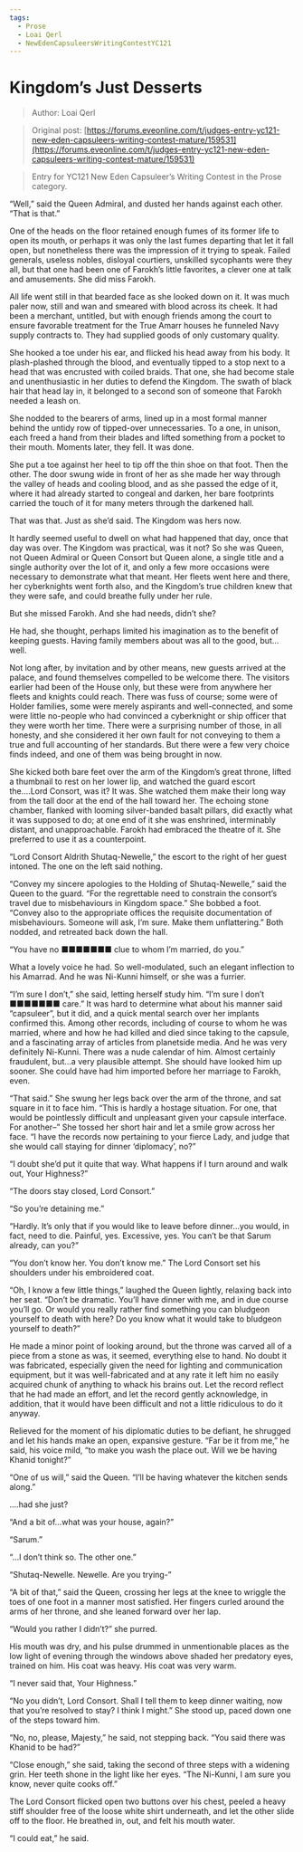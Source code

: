 ```yaml
---
tags:
  - Prose
  - Loai Qerl
  - NewEdenCapsuleersWritingContestYC121
---
```


# Kingdom’s Just Desserts

> Author: Loai Qerl

> Original post: [https://forums.eveonline.com/t/judges-entry-yc121-new-eden-capsuleers-writing-contest-mature/159531](https://forums.eveonline.com/t/judges-entry-yc121-new-eden-capsuleers-writing-contest-mature/159531)

> Entry for YC121 New Eden Capsuleer’s Writing Contest in the Prose category.


“Well,” said the Queen Admiral, and dusted her hands against each other. “That is that.”

One of the heads on the floor retained enough fumes of its former life to open its mouth, or perhaps it was only the last fumes departing that let it fall open, but nonetheless there was the impression of it trying to speak. Failed generals, useless nobles, disloyal courtiers, unskilled sycophants were they all, but that one had been one of Farokh’s little favorites, a clever one at talk and amusements. She did miss Farokh.

All life went still in that bearded face as she looked down on it. It was much paler now, still and wan and smeared with blood across its cheek. It had been a merchant, untitled, but with enough friends among the court to ensure favorable treatment for the True Amarr houses he funneled Navy supply contracts to. They had supplied goods of only customary quality.

She hooked a toe under his ear, and flicked his head away from his body. It plash-plashed through the blood, and eventually tipped to a stop next to a head that was encrusted with coiled braids. That one, she had become stale and unenthusiastic in her duties to defend the Kingdom. The swath of black hair that head lay in, it belonged to a second son of someone that Farokh needed a leash on.

She nodded to the bearers of arms, lined up in a most formal manner behind the untidy row of tipped-over unnecessaries. To a one, in unison, each freed a hand from their blades and lifted something from a pocket to their mouth. Moments later, they fell. It was done.

She put a toe against her heel to tip off the thin shoe on that foot. Then the other. The door swung wide in front of her as she made her way through the valley of heads and cooling blood, and as she passed the edge of it, where it had already started to congeal and darken, her bare footprints carried the touch of it for many meters through the darkened hall.

That was that. Just as she’d said. The Kingdom was hers now.

It hardly seemed useful to dwell on what had happened that day, once that day was over. The Kingdom was practical, was it not? So she was Queen, not Queen Admiral or Queen Consort but Queen alone, a single title and a single authority over the lot of it, and only a few more occasions were necessary to demonstrate what that meant. Her fleets went here and there, her cyberknights went forth also, and the Kingdom’s true children knew that they were safe, and could breathe fully under her rule.

But she missed Farokh. And she had needs, didn’t she?

He had, she thought, perhaps limited his imagination as to the benefit of keeping guests. Having family members about was all to the good, but…well.

Not long after, by invitation and by other means, new guests arrived at the palace, and found themselves compelled to be welcome there. The visitors earlier had been of the House only, but these were from anywhere her fleets and knights could reach. There was fuss of course; some were of Holder families, some were merely aspirants and well-connected, and some were little no-people who had convinced a cyberknight or ship officer that they were worth her time. There were a surprising number of those, in all honesty, and she considered it her own fault for not conveying to them a true and full accounting of her standards. But there were a few very choice finds indeed, and one of them was being brought in now.

She kicked both bare feet over the arm of the Kingdom’s great throne, lifted a thumbnail to rest on her lower lip, and watched the guard escort the….Lord Consort, was it? It was. She watched them make their long way from the tall door at the end of the hall toward her. The echoing stone chamber, flanked with looming silver-banded basalt pillars, did exactly what it was supposed to do; at one end of it she was enshrined, interminably distant, and unapproachable. Farokh had embraced the theatre of it. She preferred to use it as a counterpoint.

“Lord Consort Aldrith Shutaq-Newelle,” the escort to the right of her guest intoned. The one on the left said nothing.

“Convey my sincere apologies to the Holding of Shutaq-Newelle,” said the Queen to the guard. “For the regrettable need to constrain the consort’s travel due to misbehaviours in Kingdom space.” She bobbed a foot. “Convey also to the appropriate offices the requisite documentation of misbehaviours. Someone will ask, I’m sure. Make them unflattering.” Both nodded, and retreated back down the hall.

“You have no ■■■■■■■ clue to whom I’m married, do you.”

What a lovely voice he had. So well-modulated, such an elegant inflection to his Amarrad. And he was Ni-Kunni himself, or she was a furrier.

“I’m sure I don’t,” she said, letting herself study him. “I’m sure I don’t ■■■■■■■ care.” It was hard to determine what about his manner said “capsuleer”, but it did, and a quick mental search over her implants confirmed this. Among other records, including of course to whom he was married, where and how he had killed and died since taking to the capsule, and a fascinating array of articles from planetside media. And he was very definitely Ni-Kunni. There was a nude calendar of him. Almost certainly fraudulent, but…a very plausible attempt. She should have looked him up sooner. She could have had him imported before her marriage to Farokh, even.

“That said.” She swung her legs back over the arm of the throne, and sat square in it to face him. “This is hardly a hostage situation. For one, that would be pointlessly difficult and unpleasant given your capsule interface. For another–” She tossed her short hair and let a smile grow across her face. “I have the records now pertaining to your fierce Lady, and judge that she would call staying for dinner ‘diplomacy’, no?”

“I doubt she’d put it quite that way. What happens if I turn around and walk out, Your Highness?”

“The doors stay closed, Lord Consort.”

“So you’re detaining me.”

“Hardly. It’s only that if you would like to leave before dinner…you would, in fact, need to die. Painful, yes. Excessive, yes. You can’t be that Sarum already, can you?”

“You don’t know her. You don’t know me.” The Lord Consort set his shoulders under his embroidered coat.

“Oh, I know a few little things,” laughed the Queen lightly, relaxing back into her seat. “Don’t be dramatic. You’ll have dinner with me, and in due course you’ll go. Or would you really rather find something you can bludgeon yourself to death with here? Do you know what it would take to bludgeon yourself to death?”

He made a minor point of looking around, but the throne was carved all of a piece from a stone as was, it seemed, everything else to hand. No doubt it was fabricated, especially given the need for lighting and communication equipment, but it was well-fabricated and at any rate it left him no easily acquired chunk of anything to whack his brains out. Let the record reflect that he had made an effort, and let the record gently acknowledge, in addition, that it would have been difficult and not a little ridiculous to do it anyway.

Relieved for the moment of his diplomatic duties to be defiant, he shrugged and let his hands make an open, expansive gesture. “Far be it from me,” he said, his voice mild, “to make you wash the place out. Will we be having Khanid tonight?”

“One of us will,” said the Queen. “I’ll be having whatever the kitchen sends along.”

….had she just?

“And a bit of…what was your house, again?”

“Sarum.”

“…I don’t think so. The other one.”

“Shutaq-Newelle. Newelle. Are you trying-”

“A bit of that,” said the Queen, crossing her legs at the knee to wriggle the toes of one foot in a manner most satisfied. Her fingers curled around the arms of her throne, and she leaned forward over her lap.

“Would you rather I didn’t?” she purred.

His mouth was dry, and his pulse drummed in unmentionable places as the low light of evening through the windows above shaded her predatory eyes, trained on him. His coat was heavy. His coat was very warm.

“I never said that, Your Highness.”

“No you didn’t, Lord Consort. Shall I tell them to keep dinner waiting, now that you’re resolved to stay? I think I might.” She stood up, paced down one of the steps toward him.

“No, no, please, Majesty,” he said, not stepping back. “You said there was Khanid to be had?”

“Close enough,” she said, taking the second of three steps with a widening grin. Her teeth shone in the light like her eyes. “The Ni-Kunni, I am sure you know, never quite cooks off.”

The Lord Consort flicked open two buttons over his chest, peeled a heavy stiff shoulder free of the loose white shirt underneath, and let the other slide off to the floor. He breathed in, out, and felt his mouth water.

“I could eat,” he said.